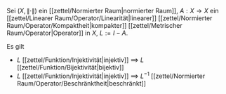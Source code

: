 Sei $(X, \| \cdot \|)$ ein [[zettel/Normierter Raum|normierter Raum]], $A : X \to X$ ein [[zettel/Linearer Raum/Operator/Linearität|linearer]] [[zettel/Normierter Raum/Operator/Kompaktheit|kompakter]] [[zettel/Metrischer Raum/Operator|Operator]] in $X$, $L := I - A$.

Es gilt
- $L$ [[zettel/Funktion/Injektivität|injektiv]] $\implies$ $L$ [[zettel/Funktion/Bijektivität|bijektiv]]
- $L$ [[zettel/Funktion/Injektivität|injektiv]] $\implies$ $L^{-1}$ [[zettel/Normierter Raum/Operator/Beschränktheit|beschränkt]]